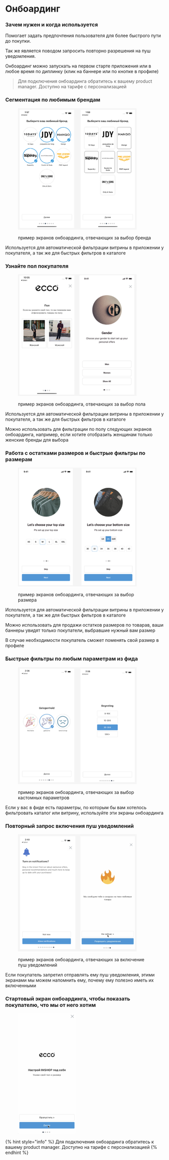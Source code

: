 # Онбоардинг

### Зачем нужен и когда используется

Помогает задать предпочтения пользователя для более быстрого пути до покупки.

Так же является поводом запросить повторно разрешения на пуш уведомления.

Онбоардинг можно запускать на первом старте приложения или в любое время по диплинку (клик на баннере или по кнопке в профиле)

> Для подключения онбоардинга обратитесь к вашему product manager. Доступно на тарифе с персонализацией

### Сегментация по любимым брендам

<figure><img src="../../.gitbook/assets/segments-screen.png" alt="" width="375"><figcaption><p>пример экранов онбоардинга, отвечающих за выбор бренда</p></figcaption></figure>

Используется для автоматической фильтрации витрины в приложении у покупателя, а так же для быстрых фильтров в каталоге

### Узнайте пол покупателя

<figure><img src="../../.gitbook/assets/gender-screen.png" alt="" width="375"><figcaption><p>пример экранов онбоардинга, отвечающих за выбор пола</p></figcaption></figure>

Используется для автоматической фильтрации витрины в приложении у покупателя, а так же для быстрых фильтров в каталоге

Можно использовать для фильтрации по полу следующих экранов онбоардинга, например, если хотите отобразить женщинам только женские бренды для выбора

### Работа с остатками размеров и быстрые фильтры по размерам

<figure><img src="../../.gitbook/assets/sizes-screen.png" alt="" width="375"><figcaption><p>пример экранов онбоардинга, отвечающих за выбор размера</p></figcaption></figure>

Используется для автоматической фильтрации витрины в приложении у покупателя, а так же для быстрых фильтров в каталоге

Можно использовать для продажи остатков размеров по товарав, ваши баннеры увидят только покупатели, выбравшие нужный вам размер

В случае необходимости покупатель сможет поменять свой размер в профиле

### Быстрые фильтры по любым параметрам из фида

<figure><img src="../../.gitbook/assets/image (10).png" alt="" width="375"><figcaption><p>пример экранов онбоардинга, отвечающих за выбор кастомных параметров</p></figcaption></figure>

Если у вас в фиде есть параметры, по которым бы вам хотелось фильтровать каталог или витрину, используйте эти экраны онбоардинга

### Повторный запрос включения пуш уведомлений

<figure><img src="../../.gitbook/assets/notification-screen.png" alt="" width="375"><figcaption><p>пример экранов онбоардинга, отвечающих за включение пуш уведомлений</p></figcaption></figure>

Если покупатель запретил отправлять ему пуш уведомления, этими экранами мы можем напомнить ему, почему ему полезно иметь их включенными

### Стартовый экран онбоардинга, чтобы показать покупателю, что мы от него хотим 

<figure><img src="../../.gitbook/assets/static-screen.png" alt="" width="183"><figcaption></figcaption></figure>

{% hint style="info" %}
Для подключения онбоардинга обратитесь к вашему product manager. Доступно на тарифе с персонализацией
{% endhint %}

